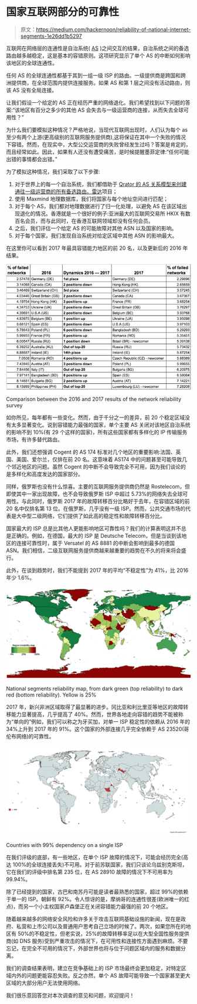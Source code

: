 # 国家互联网部分的可靠性

> 原文：<https://medium.com/hackernoon/reliability-of-national-internet-segments-1e26dd1b5297>

互联网在网络层的连通性是自治系统( [AS](https://en.wikipedia.org/wiki/Autonomous_system_(Internet)) )之间交互的结果，自治系统之间的备选路由越多越稳定，这是基本的容错原则。这项研究显示了单个 AS 的中断如何影响该地区的全球连通性。

任何 AS 的全球连通性都基于其到一组一级 ISP 的路由。一级提供商是跨国和跨洲提供商，在全球范围内提供连接服务。如果 AS 和第 1 层之间没有活动路由，则该 AS 没有全局连接。

让我们假设一个给定的 AS 正在经历严重的网络退化。我们希望找到以下问题的答案:“该地区有百分之多少的其他 AS 会失去与一级运营商的连接，从而失去全球可用性？”

为什么我们要模拟这种情况？严格地说，当现代互联网出现时，人们认为每个 as 至少有两个上游(更高级别的互联网服务提供商),这将保证在其中一个失败的情况下容错。然而，在现实中，大型公交运营商的失败曾经发生过吗？答案是肯定的，而且经常如此。因此，如果有人还没有遭受痛苦，是时候提醒墨菲定律:“任何可能出错的事情都会出错。”

为了模拟这种情况，我们采取了以下步骤:

1.  对于世界上的每一个自治系统，我们都借助于 [Qrator 的 AS 关系模型来创建通往一级运营商的所有备选路由。雷达](https://radar.qrator.net/)项目；
2.  使用 Maxmind 地理数据库，我们将国家与每个地址空间进行匹配；
3.  对于每个 AS，我们都对地理数据进行了归一化处理，以避免 AS 在该区域出现退化的情况。香港就是一个很好的例子:亚洲最大的互联网交易所 HKIX 有数百名会员，而与此同时，在香港互联网领域却没有任何会员。
4.  之后，我们评估一个给定 AS 的可能故障对其他 ASN 以及国家的影响。
5.  对于每个国家，我们发现自治系统对给定区域中其他 ASN 的影响最大。

在这里你可以看到 2017 年最具容错能力地区的前 20 名，以及更新后的 2016 年结果。

![](img/adc33b3325cd76f1cfcda5f92fd8c656.png)

Comparison between the 2016 and 2017 results of the network reliability survey

如你所见，每年都有一些变化。然而，由于千分之一的差异，前 20 个稳定区域没有太多显著变化。说到容错能力最强的国家，单个主要 AS 关闭对该地区自治系统的影响不到 10%(有 29 个这样的国家)，所有这些国家都有多样化的 IP 传输服务市场，有许多替代路由。

此外，我们还想强调 Cogent 的 AS 174 标准对几个地区的重要影响:法国、英国、美国、爱尔兰，仅排在前 20 名。这意味着 AS174 中的问题甚至可能导致几个邻近地区的问题。虽然 Cogent 的中断不会导致完全不可用，因为我们谈论的是多样化和高度发达的国家部分。

同样，俄罗斯也没有什么惊喜。主要的互联网服务提供商仍然是 Rostelecom，但即使其中一家出现故障，也不会导致俄罗斯 ISP 中超过 5.73%的网络失去全球可用性。与此同时，俄罗斯 2017 年的故障转移百分比略好于去年，在容错区域的前 20 名中仅排名第 13 位。在俄罗斯，几乎没有一级 ISP。然而，公共交通市场的代表是大中型二级网络，它们提供了如此高的稳定性和故障转移百分比。

国家最大的 ISP 总是比其他人更能影响地区可靠性吗？我们的计算表明这并不总是正确的。例如，在德国，最大的 ISP 是 Deutsche Telecom，但是当谈到该地区的连接可靠性时，属于 Versatel 的 AS 8881 的中断会影响到最多的德国 ASN。我们相信，二级互联网服务提供商越来越重要的趋势在不久的将来将会盛行。

此外，在谈到趋势时，我们不能提到 2017 年的平均“不稳定性”为 41%，比 2016 年少 1.6%。

![](img/9e13c01fa611693231bb18a40237bdda.png)

National segments reliability map, from dark green (top reliability) to dark red (bottom reliability). Yellow is 25%

2017 年，新兴非洲区域取得了最显著的进步。冈比亚和利比里亚等地区的故障转移能力显著提高，几乎提高了 40%。然而，世界各地走向容错的趋势不能被称为“单向的”例如，我们可以称之为牙买加，对单一 ISP 稳定性的依赖从 2016 年的 34%上升到 2017 年的 91%。这个国家的外部连接几乎完全依赖于 AS 23520(哥伦布网络)的可靠性。

![](img/0e36b517a6a549dfadbf4edeb9b559d9.png)

Countries with 99% dependency on a single ISP

在我们评级的底部，有一些地区，在单个 ISP 故障的情况下，可能会经历完全(高达 100%的全球连接丢失)不可用。对于前苏联国家，我们只谈论乌兹别克斯坦，它在我们的评级中排名第 235 位，在 AS 28910 故障的情况下不可用率为 99.94%。

除了已经提到的国家，古巴和南苏丹可能是读者最熟悉的国家，超过 99%的依赖于单一的 ISP。朝鲜有 92%。令人惊讶的是，摩纳哥的连通性很差(欧洲唯一的红点)，而另一个小主权国家卢森堡正在关闭容错能力最强的前 20 个地区。

随着越来越多的网络安全风险和许多关于攻击互联网基础设施的新闻，现在是政府、私营和上市公司以及普通用户思考自己立场的时候了。两次，如果您所在的地区有 50%的不稳定性，但老实说，25%的故障转移率足以在大型全国性服务提供商(如 DNS 服务)受到严重攻击的情况下，在可用性和连接性方面遇到麻烦。不要忘记，在完全不可用的情况下，外部世界也将与位于问题区域内的服务和数据分离。

我们的调查结果表明，建立在竞争基础上的 ISP 市场最终会更加稳定，对特定区域内外的问题更能容忍失败。反之亦然，单个 AS 故障可能导致一个国家甚至更大区域的大部分用户无法使用网络。

我们很乐意回答您对本次调查的意见和问题，欢迎提问！